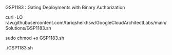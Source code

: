 GSP1183 :  Gating Deployments with Binary Authorization 

curl -LO raw.githubusercontent.com/tariqsheikhsw/GoogleCloudArchitectLabs/main/Solutions/GSP1183.sh

sudo chmod +x GSP1183.sh

./GSP1183.sh


